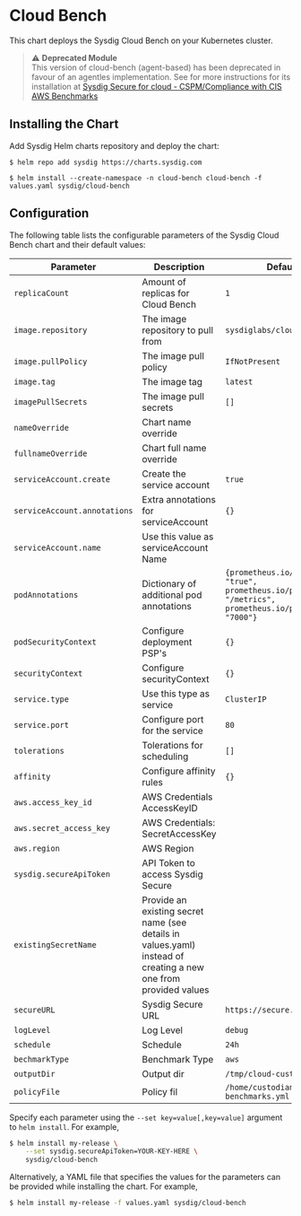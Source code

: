 # Cloud Bench

This chart deploys the Sysdig Cloud Bench on your Kubernetes cluster.

>  ⚠️ **Deprecated Module**<br/>
> This version of cloud-bench (agent-based) has been deprecated in favour of an agentles implementation.
> See for more instructions for its installation at [Sysdig Secure for cloud - CSPM/Compliance with CIS AWS Benchmarks](https://docs.sysdig.com/en/docs/installation/sysdig-secure-for-cloud/#cspmcompliance-with-cis-aws-benchmarks)

## Installing the Chart

Add Sysdig Helm charts repository and deploy the chart:

```
$ helm repo add sysdig https://charts.sysdig.com

$ helm install --create-namespace -n cloud-bench cloud-bench -f values.yaml sysdig/cloud-bench
```

## Configuration

The following table lists the configurable parameters of the Sysdig Cloud Bench
chart and their default values:

| Parameter                    | Description                                                                                                     | Default                                                                                      |
| ---------------------------- | --------------------------------------------------------------------------------------------------------------- | -------------------------------------------------------------------------------------------- |
| `replicaCount`               | Amount of replicas for Cloud Bench                                                                              | `1`                                                                                          |
| `image.repository`           | The image repository to pull from                                                                               | `sysdiglabs/cloud-bench`                                                                     |
| `image.pullPolicy`           | The image pull policy                                                                                           | `IfNotPresent`                                                                               |
| `image.tag`                  | The image tag                                                                                                   | `latest`                                                                                     |
| `imagePullSecrets`           | The image pull secrets                                                                                          | `[]`                                                                                         |
| `nameOverride`               | Chart name override                                                                                             | ` `                                                                                          |
| `fullnameOverride`           | Chart full name override                                                                                        | ` `                                                                                          |
| `serviceAccount.create`      | Create the service account                                                                                      | `true`                                                                                       |
| `serviceAccount.annotations` | Extra annotations for serviceAccount                                                                            | `{}`                                                                                         |
| `serviceAccount.name`        | Use this value as serviceAccount Name                                                                           | ` `                                                                                          |
| `podAnnotations`             | Dictionary of additional pod annotations                                                                        | `{prometheus.io/scrape: "true", prometheus.io/path: "/metrics", prometheus.io/port: "7000"}` |
| `podSecurityContext`         | Configure deployment PSP's                                                                                      | `{}`                                                                                         |
| `securityContext`            | Configure securityContext                                                                                       | `{}`                                                                                         |
| `service.type`               | Use this type as service                                                                                        | `ClusterIP`                                                                                  |
| `service.port`               | Configure port for the service                                                                                  | `80`                                                                                         |
| `tolerations`                | Tolerations for scheduling                                                                                      | `[]`                                                                                         |
| `affinity`                   | Configure affinity rules                                                                                        | `{}`                                                                                         |
| `aws.access_key_id`          | AWS Credentials AccessKeyID                                                                                     | ` `                                                                                          |
| `aws.secret_access_key`      | AWS Credentials: SecretAccessKey                                                                                | ` `                                                                                          |
| `aws.region`                 | AWS Region                                                                                                      | ` `                                                                                          |
| `sysdig.secureApiToken`      | API Token to access Sysdig Secure                                                                               | ` `                                                                                          |
| `existingSecretName`         | Provide an existing secret name (see details in values.yaml) instead of creating a new one from provided values | ` `                                                                                          |
| `secureURL`                  | Sysdig Secure URL                                                                                               | `https://secure.sysdig.com`                                                                  |
| `logLevel`                   | Log Level                                                                                                       | `debug`                                                                                      |
| `schedule`                   | Schedule                                                                                                        | `24h`                                                                                        |
| `bechmarkType`               | Benchmark Type                                                                                                  | `aws`                                                                                        |
| `outputDir`                  | Output dir                                                                                                      | `/tmp/cloud-custodian`                                                                       |
| `policyFile`                 | Policy fil                                                                                                      | `/home/custodian/aws-benchmarks.yml`                                                         |


Specify each parameter using the `--set key=value[,key=value]` argument to `helm install`. For example,

```bash
$ helm install my-release \
    --set sysdig.secureApiToken=YOUR-KEY-HERE \
    sysdig/cloud-bench
```

Alternatively, a YAML file that specifies the values for the parameters can be provided while installing the chart. For example,

```bash
$ helm install my-release -f values.yaml sysdig/cloud-bench
```
